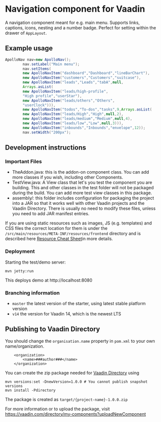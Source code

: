# Navigation component for Vaadin

A navigation component meant for e.g. main menu. Supports links, captions,
icons, nesting and a number badge. Perfect for setting within the drawer
of `AppLayout`.

## Example usage

```java
ApolloNav nav=new ApolloNav();
        nav.setLabel("Main menu");
        nav.setItems(
        new ApolloNavItem("dashboard","Dashboard","lineBarChart"),
        new ApolloNavItem("customers","Customers","suitcase"),
        new ApolloNavItem("leads","Leads","tabA",null,
        Arrays.asList(
        new ApolloNavItem("leads/high-profile",
        "High profile","userStar"),
        new ApolloNavItem("leads/others","Others",
        "userClock"))),
        new ApolloNavItem("todos","To-dos","tasks",9,Arrays.asList(
        new ApolloNavItem("leads/High","High",null,2),
        new ApolloNavItem("leads/medium","Medium",null,4),
        new ApolloNavItem("leads/low","Low",null,3))),
        new ApolloNavItem("inbounds","Inbounds","envelope",12));
        nav.setWidth("200px");
```

## Development instructions

### Important Files

* TheAddon.java: this is the addon-on component class. You can add more classes
  if you wish, including other Components.
* TestView.java: A View class that let's you test the component you are
  building. This and other classes in the test folder will not be packaged
  during the build. You can add more test view classes in this package.
* assembly/: this folder includes configuration for packaging the project into a
  JAR so that it works well with other Vaadin projects and the Vaadin Directory.
  There is usually no need to modify these files, unless you need to add JAR
  manifest entries.

If you are using static resources such as images, JS (e.g. templates) and CSS
files the correct location for them is under
the `/src/main/resources/META-INF/resources/frontend` directory and is described
here [Resource Cheat Sheet](https://vaadin.com/docs/v14/flow/importing-dependencies/tutorial-ways-of-importing.html#resource-cheat-sheet)in
more details.

### Deployment

Starting the test/demo server:

```
mvn jetty:run
```

This deploys demo at http://localhost:8080

### Branching information

* `master` the latest version of the starter, using latest stable platform
  version
* `v14` the version for Vaadin 14, which is the newest LTS

## Publishing to Vaadin Directory

You should change the `organisation.name` property in `pom.xml` to your own
name/organization.

```
    <organization>
        <name>###author###</name>
    </organization>
```

You can create the zip package needed
for [Vaadin Directory](https://vaadin.com/directory/) using

```
mvn versions:set -DnewVersion=1.0.0 # You cannot publish snapshot versions 
mvn install -Pdirectory
```

The package is created as `target/{project-name}-1.0.0.zip`

For more information or to upload the package,
visit https://vaadin.com/directory/my-components?uploadNewComponent
